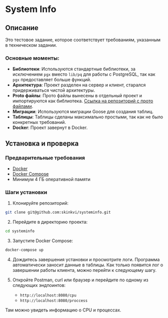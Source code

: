 # System Info

## Описание

Это тестовое задание, которое соответствует требованиям, указанным в техническом задании.

### Основные моменты:

- **Библиотеки**: Используются стандартные библиотеки, за исключением `pgx` вместо `lib/pq` для работы с PostgreSQL, так как `pgx` предоставляет больше функций.
- **Архитектура**: Проект разделен на сервер и клиент, старался придерживаться чистой архитектуры.
- **Proto файлы**: Прото файлы вынесены в отдельный проект и импортируются как библиотека. [Ссылка на репозиторий с прото файлами](https://github.com/skinkvi/protosinfo).
- **Миграции**: Используются миграции Goose для создания таблиц.
- **Таблицы**: Таблицы сделаны максимально простыми, так как не было конкретных требований.
- **Docker**: Проект завернут в Docker.

## Установка и проверка

### Предварительные требования

- [Docker](https://www.docker.com/)
- [Docker Compose](https://docs.docker.com/compose/)
- Минимум 4 ГБ оперативной памяти

### Шаги установки

1. Клонируйте репозиторий:

```bash
git clone git@github.com:skinkvi/systeminfo.git
```

2. Перейдите в директорию проекта:

```bash
cd systeminfo
```

3. Запустите Docker Compose:

```bash
docker-compose up
```

4. Дождитесь завершения установки и просмотрите логи. Программа автоматически заносит данные в таблицы. Как только появится лог о завершении работы клиента, можно перейти к следующему шагу.

5. Откройте Postman, curl или браузер и перейдите по одному из следующих эндпоинтов:
   - `http://localhost:8080/cpu`
   - `http://localhost:8080/proccess`

Там можно увидеть информацию о CPU и процессах.
